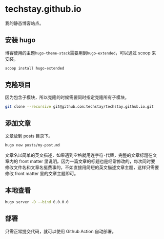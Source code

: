 # techstay.github.io

我的静态博客站点。

## 安装 hugo

博客使用的主题`hugo-theme-stack`需要用到`hugo-extended`，可以通过 scoop 来安装。

```sh
scoop install hugo-extended
```

## 克隆项目

因为包含子模块，所以克隆的时候需要同时指定克隆所有子模块。

```sh
git clone --recursive git@github.com:techstay/techstay.github.io.git
```

## 添加文章

文章放到 posts 目录下。

```sh
hugo new posts/my-post.md
```

文章名以简单的英文描述，如果遇到空格就用连字符`-`代替，完整的文章标题在文章内的 front matter 里说明。因为一篇文章的标题也是经常修改的，每次同时要修改文件名和文章名挺费事的，不如直接用简短的英文描述文章主题，这样只需要修改 front matter 里的文章主题即可。

## 本地查看

```sh
hugo server -D --bind 0.0.0.0
```

## 部署

只需正常提交代码，就可以使用 Github Action 自动部署。
